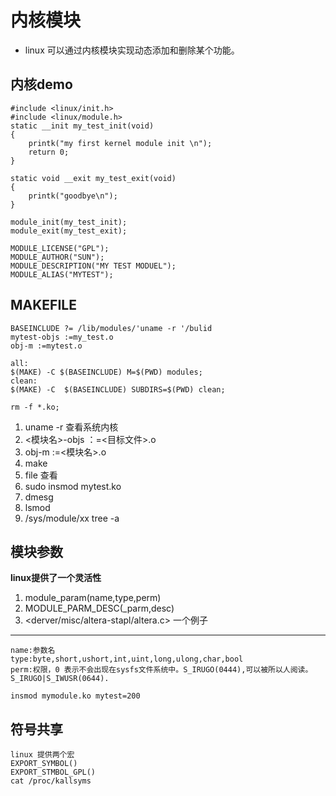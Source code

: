 # 内核模块 #

- linux 可以通过内核模块实现动态添加和删除某个功能。

## 内核demo ##

    #include <linux/init.h>
    #include <linux/module.h>
    static __init my_test_init(void)
    {
    	printk("my first kernel module init \n");
    	return 0;
    }
    
    static void __exit my_test_exit(void)
    {
    	printk("goodbye\n");
    }
    
    module_init(my_test_init);
    module_exit(my_test_exit);
    
    MODULE_LICENSE("GPL");
    MODULE_AUTHOR("SUN");
    MODULE_DESCRIPTION("MY TEST MODUEL");
    MODULE_ALIAS("MYTEST");

## MAKEFILE ##
    BASEINCLUDE ?= /lib/modules/'uname -r '/bulid
    mytest-objs :=my_test.o
    obj-m :=mytest.o
    
    all:
    $(MAKE) -C $(BASEINCLUDE) M=$(PWD) modules;
    clean:
    $(MAKE) -C  $(BASEINCLUDE) SUBDIRS=$(PWD) clean;
    
    rm -f *.ko;

1. uname -r 查看系统内核
2. <模块名>-objs ：=<目标文件>.o
3. obj-m :=<模块名>.o
4. make
5. file 查看
6. sudo insmod mytest.ko
7. dmesg
8. lsmod
9. /sys/module/xx tree -a

## 模块参数 ##

**linux提供了一个灵活性**

1. module_param(name,type,perm)
2. MODULE_PARM_DESC(_parm,desc)
3. <derver/misc/altera-stapl/altera.c> 一个例子
---
    name:参数名
    type:byte,short,ushort,int,uint,long,ulong,char,bool
    perm:权限，0 表示不会出现在sysfs文件系统中。S_IRUGO(0444),可以被所以人阅读。S_IRUGO|S_IWUSR(0644).

	insmod mymodule.ko mytest=200

## 符号共享 ##

    linux 提供两个宏
    EXPORT_SYMBOL()
    EXPORT_STMBOL_GPL()
    cat /proc/kallsyms





